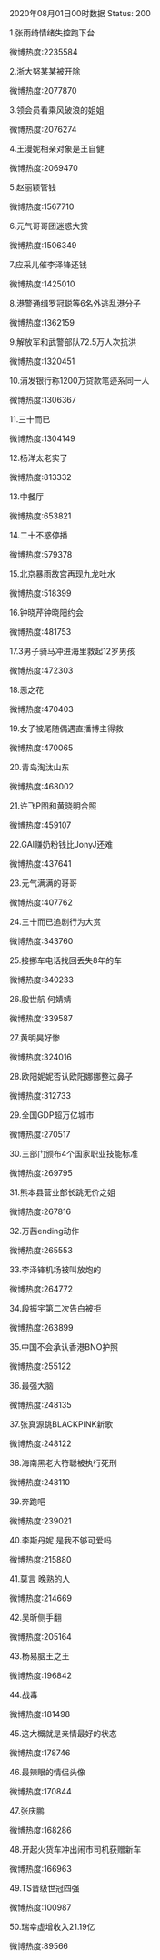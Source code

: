 2020年08月01日00时数据
Status: 200

1.张雨绮情绪失控跑下台

微博热度:2235584

2.浙大努某某被开除

微博热度:2077870

3.领会员看乘风破浪的姐姐

微博热度:2076274

4.王漫妮相亲对象是王自健

微博热度:2069470

5.赵丽颖管钱

微博热度:1567710

6.元气哥哥团迷惑大赏

微博热度:1506349

7.应采儿催李泽锋还钱

微博热度:1425010

8.港警通缉罗冠聪等6名外逃乱港分子

微博热度:1362159

9.解放军和武警部队72.5万人次抗洪

微博热度:1320451

10.浦发银行称1200万贷款笔迹系同一人

微博热度:1306367

11.三十而已

微博热度:1304149

12.杨洋太老实了

微博热度:813332

13.中餐厅

微博热度:653821

14.二十不惑停播

微博热度:579378

15.北京暴雨故宫再现九龙吐水

微博热度:518399

16.钟晓芹钟晓阳约会

微博热度:481753

17.3男子骑马冲进海里救起12岁男孩

微博热度:472303

18.恶之花

微博热度:470403

19.女子被尾随偶遇直播博主得救

微博热度:470065

20.青岛淘汰山东

微博热度:468002

21.许飞P图和黄晓明合照

微博热度:459107

22.GAI赚奶粉钱比JonyJ还难

微博热度:437641

23.元气满满的哥哥

微博热度:407762

24.三十而已追剧行为大赏

微博热度:343760

25.接挪车电话找回丢失8年的车

微博热度:340233

26.殷世航 何婧婧

微博热度:339587

27.黄明昊好惨

微博热度:324016

28.欧阳妮妮否认欧阳娜娜整过鼻子

微博热度:312733

29.全国GDP超万亿城市

微博热度:270517

30.三部门颁布4个国家职业技能标准

微博热度:269795

31.熊本县营业部长跳无价之姐

微博热度:267816

32.万茜ending动作

微博热度:265553

33.李泽锋机场被叫放炮的

微博热度:264772

34.段振宇第二次告白被拒

微博热度:263899

35.中国不会承认香港BNO护照

微博热度:255122

36.最强大脑

微博热度:248135

37.张真源跳BLACKPINK新歌

微博热度:248122

38.海南黑老大符聪被执行死刑

微博热度:248110

39.奔跑吧

微博热度:239021

40.李斯丹妮 是我不够可爱吗

微博热度:215880

41.莫言 晚熟的人

微博热度:214669

42.吴昕侧手翻

微博热度:205164

43.杨易脑王之王

微博热度:196842

44.战毒

微博热度:181498

45.这大概就是亲情最好的状态

微博热度:178746

46.最辣眼的情侣头像

微博热度:170844

47.张庆鹏

微博热度:168286

48.开起火货车冲出闹市司机获赠新车

微博热度:166963

49.TS晋级世冠四强

微博热度:100987

50.瑞幸虚增收入21.19亿

微博热度:89566

